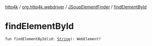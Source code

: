[http4k](../../index.md) / [org.http4k.webdriver](../index.md) / [JSoupElementFinder](index.md) / [findElementById](./find-element-by-id.md)

# findElementById

`fun findElementById(id: `[`String`](https://kotlinlang.org/api/latest/jvm/stdlib/kotlin/-string/index.html)`): WebElement?`
